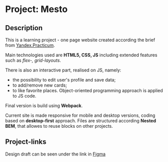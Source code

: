 # Project: Mesto

## Description

This is a learning project  - one page website created according the brief from [Yandex.Practicum](https://www.practicum.yandex.ru).

Main technologies used are **HTML5, CSS, JS** including extended features such as *flex-, grid-layouts*.

There is also an interactive part, realised on JS, namely:
- the possibility to edit user's profile and save data;
- to add/remove new cards;
- to like favorite places.
Object-oriented programming approach is applied to JS code.

Final version is build using **Webpack**.

Current site is made responsive for mobile and desktop versions, coding based on **desktop-first** approach.
Files are structured according **Nested BEM**, that allowes to reuse blocks on other projects.

## Project-links

Design draft can be seen under the link in [Figma](https://www.figma.com/file/2cn9N9jSkmxD84oJik7xL7/JavaScript.-Sprint-4?node-id=0%3A1)

